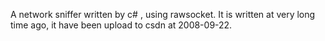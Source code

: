 A network sniffer written by c# , using rawsocket.
It is written at very long time ago, it have been upload to csdn at 2008-09-22.
